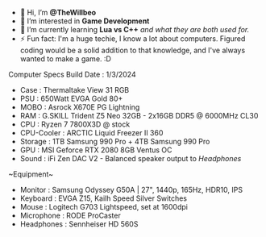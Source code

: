 - 👋 Hi, I’m **@TheWillbeo**
- 👀 I’m interested in **Game Development**
- 🌱 I’m currently learning **Lua vs C++** *and what they are both used for.*
- ⚡ Fun fact: I'm a huge techie, I know a lot about computers. Figured coding would be a solid addition to that knowledge, and I've always wanted to make a game. :D

Computer Specs
Build Date  : 1/3/2024
- Case       : Thermaltake View 31 RGB
- PSU        : 650Watt EVGA Gold 80+
- MOBO       : Asrock X670E PG Lightning
- RAM        : G.SKILL Trident Z5 Neo 32GB - 2x16GB DDR5 @ 6000MHz CL30
- CPU        : Ryzen 7 7800X3D @ stock
- CPU-Cooler : ARCTIC Liquid Freezer II 360
- Storage    : 1TB Samsung 990 Pro + 4TB Samsung 990 Pro
- GPU        : MSI Geforce RTX 2080 8GB Ventus OC
- Sound      : iFi Zen DAC V2 - Balanced speaker output to *Headphones*

~Equipment~
- Monitor    : Samsung Odyssey G50A | 27", 1440p, 165Hz, HDR10, IPS
- Keyboard   : EVGA Z15, Kailh Speed Silver Switches
- Mouse      : Logitech G703 Lightspeed, set at 1600dpi
- Microphone : RODE ProCaster
- Headphones : Sennheiser HD 560S


<!---
TheWillbeo/TheWillbeo is a ✨ special ✨ repository because its `README.md` (this file) appears on your GitHub profile.
You can click the Preview link to take a look at your changes.
--->
